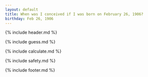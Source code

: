 ```yaml
---
layout: default
title: When was I conceived if I was born on February 26, 1906?
birthday: Feb 26, 1906
---
```


{% include header.md %}

{% include guess.md %}

{% include calculate.md %}

{% include safety.md %}

{% include footer.md %}



